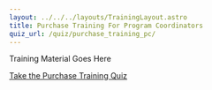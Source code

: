 ```yaml
---
layout: ../../../layouts/TrainingLayout.astro
title: Purchase Training For Program Coordinators
quiz_url: /quiz/purchase_training_pc/
---
```


Training Material Goes Here

[Take the Purchase Training Quiz](../quiz/purchase_training_pc/)
